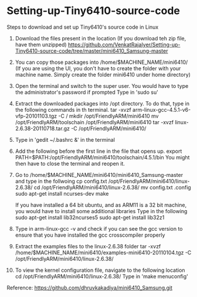 # Setting-up-Tiny6410-source-code
Steps to download and set up Tiny6410's source code in Linux

1) Download the files present in the location (If you download teh zip file, have them unzipped)
    https://github.com/VenkatRajaIyer/Setting-up-Tiny6410-source-code/tree/master/mini6410_Samsung-master
    
2) You can copy those packages into /home/$MACHINE_NAME/mini6410/ 
    (If you are using the UI, you don't have to create the folder with your machine name. Simply create the folder mini6410 under home directory)

3) Open the terminal and switch to the super user. You would have to type the administrator's password if prompted
    Type in 'sudo su'
    
3) Extract the downloaded packages into /opt directory. To do that, type in the following commands in th terminal.
    tar -xvzf arm-linux-gcc-4.5.1-v6-vfp-20101103.tgz -C /
    mkdir /opt/FriendlyARM/mini6410
    mv /opt/FriendlyARM/toolschain /opt/FriendlyARM/mini6410
    tar -xvzf linux-2.6.38-20110718.tar.gz -C /opt/FriendlyARM/mini6410/

4) Type in 'gedit ~/.bashrc &' in the terminal
 
5) Add the following before the first line in the file that opens up.
    export PATH=$PATH:/opt/FriendlyARM/mini6410/toolschain/4.5.1/bin
    You might then have to close the terminal and reopen it.
    
5) Go to /home/$MACHINE_NAME/mini6410/mini6410_Samsung-master and type in the follwoing	
	cp config.txt /opt/FriendlyARM/mini6410/linux-2.6.38/
	cd /opt/FriendlyARM/mini6410/linux-2.6.38/
	mv config.txt .config
	sudo apt-get install ncurses-dev
    make
	
	If you have installed a 64 bit ubuntu, and as ARM11 is a 32 bit machine, you would have to install some additional libraries
	Type in the following
	sudo apt-get install lib32ncurses5
	sudo apt-get install lib32z1
	
6) Type in arm-linux-gcc -v and check if you can see the gcc version to ensure that you have installed the gcc crosscompiler properly

7) Extract the examples files to the linux-2.6.38 folder
    tar -xvzf /home/$MACHINE_NAME/mini6410/examples-mini6410-20110104.tgz -C /opt/FriendlyARM/mini6410/linux-2.6.38/
    
8) To view the kernel configuration file, navigate to the following location
    cd /opt/FriendlyARM/mini6410/linux-2.6.38/
    Type in 'make menuconfig'
    
Reference: https://github.com/dhruvkakadiya/mini6410_Samsung.git
